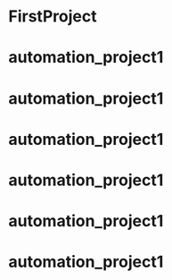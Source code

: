 # FirstProject
# automation_project1
# automation_project1
# automation_project1
# automation_project1
# automation_project1
# automation_project1
